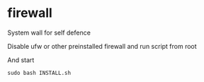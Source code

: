 # firewall
System wall for self defence
 
Disable ufw or other preinstalled firewall and run script from root

And start
```
sudo bash INSTALL.sh
```
